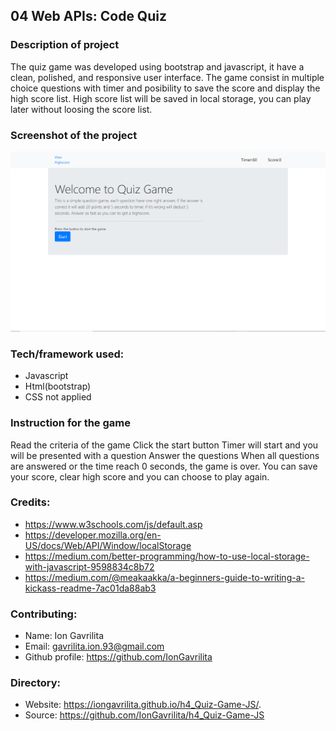 ## 04 Web APIs: Code Quiz

### Description of project
The quiz game was developed using bootstrap and javascript, it have a clean, polished, and responsive user interface. The game consist in multiple choice questions with timer and posibility to save the score and display the high score list. High score list will be saved in local storage, you can play later without loosing the score list.

### Screenshot of the project
![quiz game](./Assets/screenshot.png.png)

### Tech/framework used:
* Javascript
* Html(bootstrap)
* CSS not applied


### Instruction for the game
Read the criteria of the game
Click the start button
Timer will start and you will be presented with a question
Answer the questions
When all questions are answered or the time reach 0 seconds, the game is over.
You can save your score, clear high score and you can choose to play again.

### Credits:
* https://www.w3schools.com/js/default.asp
* https://developer.mozilla.org/en-US/docs/Web/API/Window/localStorage
* https://medium.com/better-programming/how-to-use-local-storage-with-javascript-9598834c8b72
* https://medium.com/@meakaakka/a-beginners-guide-to-writing-a-kickass-readme-7ac01da88ab3

### Contributing:
* Name: Ion Gavrilita
* Email: gavrilita.ion.93@gmail.com
* Github profile: https://github.com/IonGavrilita

### Directory:
* Website: https://iongavrilita.github.io/h4_Quiz-Game-JS/.
* Source: https://github.com/IonGavrilita/h4_Quiz-Game-JS

